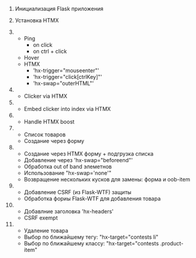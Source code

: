 1. Инициализация Flask приложения

2. Установка HTMX

3.  - Ping
        - on click
        - on ctrl + click
    - Hover
    - HTMX
        - 'hx-trigger="mouseenter"'
        - 'hx-trigger="click[ctrlKey]"'
        - 'hx-swap="outerHTML"'

4. - Clicker via HTMX

5. - Embed clicker into index via HTMX

6. - Handle HTMX boost

7. - Список товаров
   - Создание через форму

8. - Создание через HTMX форму + подгрузка списка
   - Добавление через 'hx-swap="beforeend"' 
   - Обработка out of band элеметнов
   - Использование "hx-swap='none'"
   - Возвращение нескольких кусков для замены: форма и ооb-item

9. - Добавление CSRF (из Flask-WTF) защиты   
   - Обработка фориы Flask-WTF для добавления товара

10. - Добавлние заголовка 'hx-headers'
    - CSRF exempt 

11. - Удаление товара
    - Bыбор по ближайшему тегу: "hx-target="contests li"
    - Bыбор по ближайшему классу: "hx-target="contests .product-item"